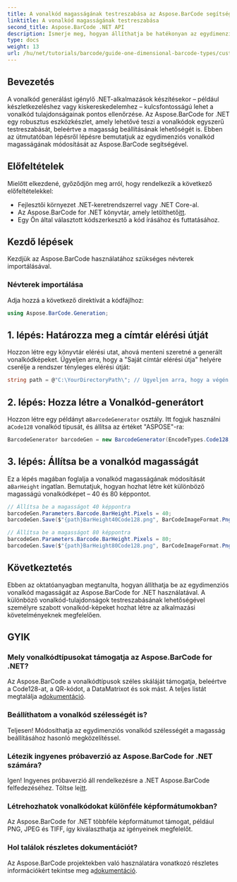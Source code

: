 ```yaml
---
title: A vonalkód magasságának testreszabása az Aspose.BarCode segítségével a .NET-ben
linktitle: A vonalkód magasságának testreszabása
second_title: Aspose.BarCode .NET API
description: Ismerje meg, hogyan állíthatja be hatékonyan az egydimenziós vonalkódok magasságát .NET-alkalmazásaiban az Aspose.BarCode segítségével. Ez az átfogó oktatóanyag világos példákat kínál.
type: docs
weight: 13
url: /hu/net/tutorials/barcode/guide-one-dimensional-barcode-types/customizing-barcode-height/
---
```

## Bevezetés

A vonalkód generálást igénylő .NET-alkalmazások készítésekor – például készletkezeléshez vagy kiskereskedelemhez – kulcsfontosságú lehet a vonalkód tulajdonságainak pontos ellenőrzése. Az Aspose.BarCode for .NET egy robusztus eszközkészlet, amely lehetővé teszi a vonalkódok egyszerű testreszabását, beleértve a magasság beállításának lehetőségét is. Ebben az útmutatóban lépésről lépésre bemutatjuk az egydimenziós vonalkód magasságának módosítását az Aspose.BarCode segítségével.

## Előfeltételek

Mielőtt elkezdené, győződjön meg arról, hogy rendelkezik a következő előfeltételekkel:

- Fejlesztői környezet .NET-keretrendszerrel vagy .NET Core-al.
-  Az Aspose.BarCode for .NET könyvtár, amely letölthető[itt](https://releases.aspose.com/barcode/net/).
- Egy Ön által választott kódszerkesztő a kód írásához és futtatásához.

## Kezdő lépések

Kezdjük az Aspose.BarCode használatához szükséges névterek importálásával.

### Névterek importálása

Adja hozzá a következő direktívát a kódfájlhoz:

```csharp
using Aspose.BarCode.Generation;
```

## 1. lépés: Határozza meg a címtár elérési útját

Hozzon létre egy könyvtár elérési utat, ahová menteni szeretné a generált vonalkódképeket. Ügyeljen arra, hogy a "Saját címtár elérési útja" helyére cserélje a rendszer tényleges elérési útját:

```csharp
string path = @"C:\YourDirectoryPath\"; // Ügyeljen arra, hogy a végén legyen a fordított perjel
```

## 2. lépés: Hozza létre a Vonalkód-generátort

 Hozzon létre egy példányt a`BarcodeGenerator` osztály. Itt fogjuk használni a`Code128` vonalkód típusát, és állítsa az értéket "ASPOSE"-ra:

```csharp
BarcodeGenerator barcodeGen = new BarcodeGenerator(EncodeTypes.Code128, "ASPOSE");
```

## 3. lépés: Állítsa be a vonalkód magasságát

 Ez a lépés magában foglalja a vonalkód magasságának módosítását a`BarHeight` ingatlan. Bemutatjuk, hogyan hozhat létre két különböző magasságú vonalkódképet – 40 és 80 képpontot.

```csharp
// Állítsa be a magasságot 40 képpontra
barcodeGen.Parameters.Barcode.BarHeight.Pixels = 40;
barcodeGen.Save($"{path}BarHeight40Code128.png", BarCodeImageFormat.Png);

// Állítsa be a magasságot 80 képpontra
barcodeGen.Parameters.Barcode.BarHeight.Pixels = 80;
barcodeGen.Save($"{path}BarHeight80Code128.png", BarCodeImageFormat.Png);
```

## Következtetés

Ebben az oktatóanyagban megtanulta, hogyan állíthatja be az egydimenziós vonalkód magasságát az Aspose.BarCode for .NET használatával. A különböző vonalkód-tulajdonságok testreszabásának lehetőségével személyre szabott vonalkód-képeket hozhat létre az alkalmazási követelményeknek megfelelően.

## GYIK

### Mely vonalkódtípusokat támogatja az Aspose.BarCode for .NET?
 Az Aspose.BarCode a vonalkódtípusok széles skáláját támogatja, beleértve a Code128-at, a QR-kódot, a DataMatrixot és sok mást. A teljes listát megtalálja a[dokumentáció](https://reference.aspose.com/barcode/net/).

### Beállíthatom a vonalkód szélességét is?
Teljesen! Módosíthatja az egydimenziós vonalkód szélességét a magasság beállításához hasonló megközelítéssel.

### Létezik ingyenes próbaverzió az Aspose.BarCode for .NET számára?
 Igen! Ingyenes próbaverzió áll rendelkezésre a .NET Aspose.BarCode felfedezéséhez. Töltse le[itt](https://releases.aspose.com/barcode/net/).

### Létrehozhatok vonalkódokat különféle képformátumokban?
Az Aspose.BarCode for .NET többféle képformátumot támogat, például PNG, JPEG és TIFF, így kiválaszthatja az igényeinek megfelelőt.

### Hol találok részletes dokumentációt?
 Az Aspose.BarCode projektekben való használatára vonatkozó részletes információkért tekintse meg a[dokumentáció](https://reference.aspose.com/barcode/net/).